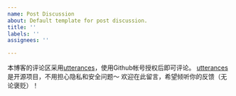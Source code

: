 ```yaml
---
name: Post Discussion
about: Default template for post discussion.
title: ''
labels: ''
assignees: ''

---
```


本博客的评论区采用[utterances](https://utteranc.es/)，使用Github帐号授权后即可评论。
[utterances](https://utteranc.es/)是开源项目，不用担心隐私和安全问题～
欢迎在此留言，希望倾听你的反馈（无论褒贬）！
